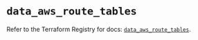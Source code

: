 # `data_aws_route_tables`

Refer to the Terraform Registry for docs: [`data_aws_route_tables`](https://registry.terraform.io/providers/hashicorp/aws/6.0.0/docs/data-sources/route_tables).

